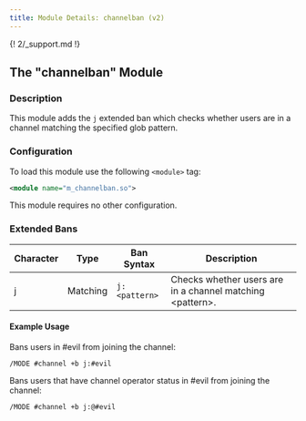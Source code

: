 ```yaml
---
title: Module Details: channelban (v2)
---
```


{! 2/_support.md !}

## The "channelban" Module

### Description

This module adds the `j` extended ban which checks whether users are in a channel matching the specified glob pattern.

### Configuration

To load this module use the following `<module>` tag:

```xml
<module name="m_channelban.so">
```

This module requires no other configuration.

### Extended Bans

Character | Type     | Ban Syntax    | Description
--------- | -------- | ------------- | -----------
j         | Matching | `j:<pattern>` | Checks whether users are in a channel matching &lt;pattern&gt;.

#### Example Usage

Bans users in #evil from joining the channel:

```plaintext
/MODE #channel +b j:#evil
```

Bans users that have channel operator status in #evil from joining the channel:

```plaintext
/MODE #channel +b j:@#evil
```
